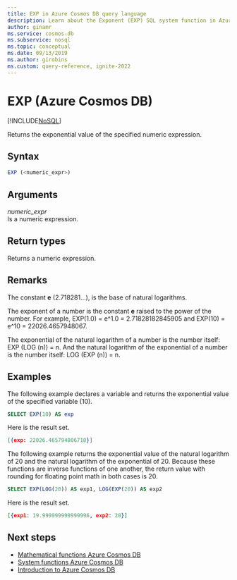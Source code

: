 ```yaml
---
title: EXP in Azure Cosmos DB query language
description: Learn about the Exponent (EXP) SQL system function in Azure Cosmos DB to return the exponential value of the specified numeric expression
author: ginamr
ms.service: cosmos-db
ms.subservice: nosql
ms.topic: conceptual
ms.date: 09/13/2019
ms.author: girobins
ms.custom: query-reference, ignite-2022
---
```

# EXP (Azure Cosmos DB)
[!INCLUDE[NoSQL](../../includes/appliesto-nosql.md)]

 Returns the exponential value of the specified numeric expression.  
  
## Syntax
  
```sql
EXP (<numeric_expr>)  
```  
  
## Arguments
  
*numeric_expr*  
   Is a numeric expression.  
  
## Return types
  
  Returns a numeric expression.  
  
## Remarks
  
  The constant **e** (2.718281…), is the base of natural logarithms.  
  
  The exponent of a number is the constant **e** raised to the power of the number. For example, EXP(1.0) = e^1.0 = 2.71828182845905 and EXP(10) = e^10 = 22026.4657948067.  
  
  The exponential of the natural logarithm of a number is the number itself: EXP (LOG (n)) = n. And the natural logarithm of the exponential of a number is the number itself: LOG (EXP (n)) = n.  
  
## Examples
  
  The following example declares a variable and returns the exponential value of the specified variable (10).  
  
```sql
SELECT EXP(10) AS exp  
```  
  
 Here is the result set.  
  
```json
[{exp: 22026.465794806718}]  
```  
  
 The following example returns the exponential value of the natural logarithm of 20 and the natural logarithm of the exponential of 20. Because these functions are inverse functions of one another, the return value with rounding for floating point math in both cases is 20.  
  
```sql
SELECT EXP(LOG(20)) AS exp1, LOG(EXP(20)) AS exp2  
```  
  
 Here is the result set.  
  
```json
[{exp1: 19.999999999999996, exp2: 20}]  
```  

## Next steps

- [Mathematical functions Azure Cosmos DB](system-functions.yml)
- [System functions Azure Cosmos DB](system-functions.yml)
- [Introduction to Azure Cosmos DB](../../introduction.md)
